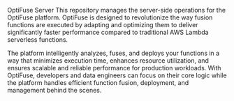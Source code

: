 OptiFuse Server
This repository manages the server-side operations for the OptiFuse platform. OptiFuse is designed to revolutionize the way fusion functions are executed by adapting and optimizing them to deliver significantly faster performance compared to traditional AWS Lambda serverless functions.

The platform intelligently analyzes, fuses, and deploys your functions in a way that minimizes execution time, enhances resource utilization, and ensures scalable and reliable performance for production workloads. With OptiFuse, developers and data engineers can focus on their core logic while the platform handles efficient function fusion, deployment, and management behind the scenes.
